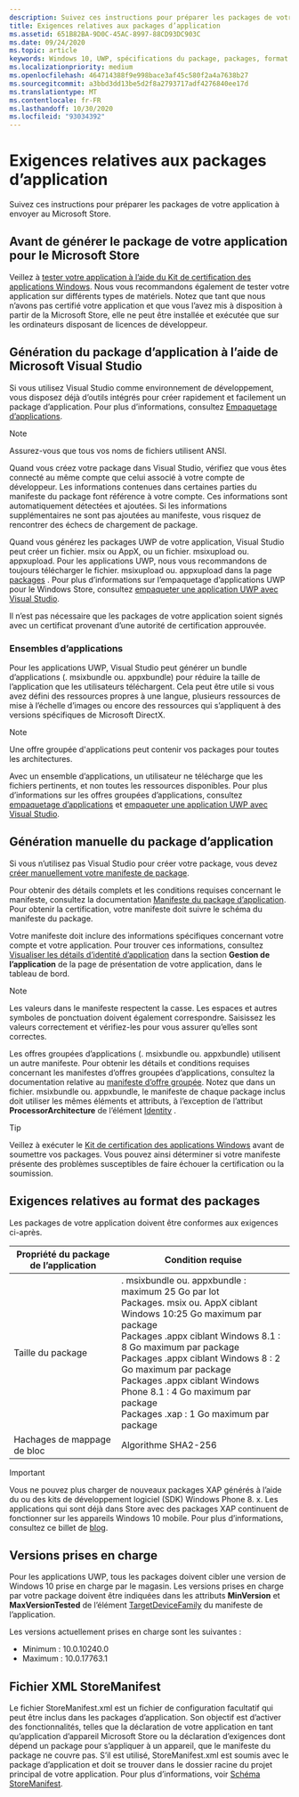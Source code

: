 ```yaml
---
description: Suivez ces instructions pour préparer les packages de votre application à envoyer au Microsoft Store.
title: Exigences relatives aux packages d’application
ms.assetid: 651B82BA-9D0C-45AC-8997-88CD93DC903C
ms.date: 09/24/2020
ms.topic: article
keywords: Windows 10, UWP, spécifications du package, packages, format de package, version prise en charge, envoyer
ms.localizationpriority: medium
ms.openlocfilehash: 464714388f9e998bace3af45c580f2a4a7638b27
ms.sourcegitcommit: a3bbd3dd13be5d2f8a2793717adf4276840ee17d
ms.translationtype: MT
ms.contentlocale: fr-FR
ms.lasthandoff: 10/30/2020
ms.locfileid: "93034392"
---
```

# <a name="app-package-requirements"></a>Exigences relatives aux packages d’application

Suivez ces instructions pour préparer les packages de votre application à envoyer au Microsoft Store.

## <a name="before-you-build-your-apps-package-for-the-microsoft-store"></a>Avant de générer le package de votre application pour le Microsoft Store

Veillez à [tester votre application à l’aide du Kit de certification des applications Windows](../debug-test-perf/windows-app-certification-kit.md). Nous vous recommandons également de tester votre application sur différents types de matériels. Notez que tant que nous n’avons pas certifié votre application et que vous l’avez mis à disposition à partir de la Microsoft Store, elle ne peut être installée et exécutée que sur les ordinateurs disposant de licences de développeur.

## <a name="building-the-app-package-using-microsoft-visual-studio"></a>Génération du package d’application à l’aide de Microsoft Visual Studio

Si vous utilisez Visual Studio comme environnement de développement, vous disposez déjà d’outils intégrés pour créer rapidement et facilement un package d’application. Pour plus d’informations, consultez [Empaquetage d’applications](../packaging/index.md).

> [!NOTE]
> Assurez-vous que tous vos noms de fichiers utilisent ANSI. 

Quand vous créez votre package dans Visual Studio, vérifiez que vous êtes connecté au même compte que celui associé à votre compte de développeur. Les informations contenues dans certaines parties du manifeste du package font référence à votre compte. Ces informations sont automatiquement détectées et ajoutées. Si les informations supplémentaires ne sont pas ajoutées au manifeste, vous risquez de rencontrer des échecs de chargement de package. 

Quand vous générez les packages UWP de votre application, Visual Studio peut créer un fichier. msix ou AppX, ou un fichier. msixupload ou. appxupload. Pour les applications UWP, nous vous recommandons de toujours télécharger le fichier. msixupload ou. appxupload dans la page [packages](upload-app-packages.md) . Pour plus d’informations sur l’empaquetage d’applications UWP pour le Windows Store, consultez [empaqueter une application UWP avec Visual Studio](/windows/msix/package/packaging-uwp-apps).

Il n’est pas nécessaire que les packages de votre application soient signés avec un certificat provenant d’une autorité de certification approuvée.


### <a name="app-bundles"></a>Ensembles d’applications

Pour les applications UWP, Visual Studio peut générer un bundle d’applications (. msixbundle ou. appxbundle) pour réduire la taille de l’application que les utilisateurs téléchargent. Cela peut être utile si vous avez défini des ressources propres à une langue, plusieurs ressources de mise à l’échelle d’images ou encore des ressources qui s’appliquent à des versions spécifiques de Microsoft DirectX.

> [!NOTE]
> Une offre groupée d'applications peut contenir vos packages pour toutes les architectures.

Avec un ensemble d’applications, un utilisateur ne télécharge que les fichiers pertinents, et non toutes les ressources disponibles. Pour plus d’informations sur les offres groupées d’applications, consultez [empaquetage d’applications](../packaging/index.md) et [empaqueter une application UWP avec Visual Studio](/windows/msix/package/packaging-uwp-apps).


## <a name="building-the-app-package-manually"></a>Génération manuelle du package d’application

Si vous n’utilisez pas Visual Studio pour créer votre package, vous devez [créer manuellement votre manifeste de package](/uwp/schemas/appxpackage/how-to-create-a-package-manifest-manually).

Pour obtenir des détails complets et les conditions requises concernant le manifeste, consultez la documentation [Manifeste du package d’application](/uwp/schemas/appxpackage/appx-package-manifest). Pour obtenir la certification, votre manifeste doit suivre le schéma du manifeste du package.

Votre manifeste doit inclure des informations spécifiques concernant votre compte et votre application. Pour trouver ces informations, consultez [Visualiser les détails d’identité d’application](view-app-identity-details.md) dans la section **Gestion de l’application** de la page de présentation de votre application, dans le tableau de bord.

> [!NOTE]
> Les valeurs dans le manifeste respectent la casse. Les espaces et autres symboles de ponctuation doivent également correspondre. Saisissez les valeurs correctement et vérifiez-les pour vous assurer qu’elles sont correctes.


Les offres groupées d’applications (. msixbundle ou. appxbundle) utilisent un autre manifeste. Pour obtenir les détails et conditions requises concernant les manifestes d’offres groupées d’applications, consultez la documentation relative au [manifeste d’offre groupée](/uwp/schemas/bundlemanifestschema/bundle-manifest). Notez que dans un fichier. msixbundle ou. appxbundle, le manifeste de chaque package inclus doit utiliser les mêmes éléments et attributs, à l’exception de l’attribut **ProcessorArchitecture** de l’élément [Identity](/uwp/schemas/appxpackage/uapmanifestschema/element-identity) .

> [!TIP]
> Veillez à exécuter le [Kit de certification des applications Windows](../debug-test-perf/windows-app-certification-kit.md) avant de soumettre vos packages. Vous pouvez ainsi déterminer si votre manifeste présente des problèmes susceptibles de faire échouer la certification ou la soumission.


## <a name="package-format-requirements"></a>Exigences relatives au format des packages

Les packages de votre application doivent être conformes aux exigences ci-après.

| Propriété du package de l’application | Condition requise                                                          |
|----------------------|----------------------------------------------------------------------|
| Taille du package         | . msixbundle ou. appxbundle : maximum 25 Go par lot <br>Packages. msix ou. AppX ciblant Windows 10:25 Go maximum par package<br>Packages .appx ciblant Windows 8.1 : 8 Go maximum par package <br> Packages .appx ciblant Windows 8 : 2 Go maximum par package <br> Packages .appx ciblant Windows Phone 8.1 : 4 Go maximum par package <br> Packages .xap : 1 Go maximum par package                                                                           |
| Hachages de mappage de bloc     | Algorithme SHA2-256                                                   |

> [!IMPORTANT]
> Vous ne pouvez plus charger de nouveaux packages XAP générés à l’aide du ou des kits de développement logiciel (SDK) Windows Phone 8. x. Les applications qui sont déjà dans Store avec des packages XAP continuent de fonctionner sur les appareils Windows 10 mobile. Pour plus d’informations, consultez ce billet de [blog](https://blogs.windows.com/windowsdeveloper/2018/08/20/important-dates-regarding-apps-with-windows-phone-8-x-and-earlier-and-windows-8-8-1-packages-submitted-to-microsoft-store).

## <a name="supported-versions"></a>Versions prises en charge

Pour les applications UWP, tous les packages doivent cibler une version de Windows 10 prise en charge par le magasin. Les versions prises en charge par votre package doivent être indiquées dans les attributs **MinVersion** et **MaxVersionTested** de l’élément [TargetDeviceFamily](/uwp/schemas/appxpackage/uapmanifestschema/element-targetdevicefamily) du manifeste de l’application.

Les versions actuellement prises en charge sont les suivantes : 
- Minimum : 10.0.10240.0
- Maximum : 10.0.17763.1


## <a name="storemanifest-xml-file"></a>Fichier XML StoreManifest

Le fichier StoreManifest.xml est un fichier de configuration facultatif qui peut être inclus dans les packages d’application. Son objectif est d’activer des fonctionnalités, telles que la déclaration de votre application en tant qu’application d’appareil Microsoft Store ou la déclaration d’exigences dont dépend un package pour s’appliquer à un appareil, que le manifeste du package ne couvre pas. S’il est utilisé, StoreManifest.xml est soumis avec le package d’application et doit se trouver dans le dossier racine du projet principal de votre application. Pour plus d’informations, voir [Schéma StoreManifest](/uwp/schemas/storemanifest/store-manifest-schema-portal).

 

 
